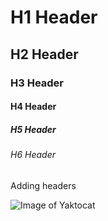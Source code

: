 # H1 Header

## H2 Header
### H3 Header
#### H4 Header
##### H5 Header
###### H6 Header

Adding headers

![Image of Yaktocat](https://octodex.github.com/images/yaktocat.png)

